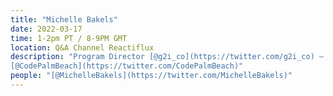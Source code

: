 ```yaml
---
title: "Michelle Bakels"
date: 2022-03-17
time: 1-2pm PT / 8-9PM GMT
location: Q&A Channel Reactiflux
description: "Program Director [@g2i_co](https://twitter.com/g2i_co) — creating community-focused solutions for developer health | co-organizer [@ReactMiamiConf](https://twitter.com/ReactMiamiConf) | Chair
[@CodePalmBeach](https://twitter.com/CodePalmBeach)"
people: "[@MichelleBakels](https://twitter.com/MichelleBakels)"
---
```

